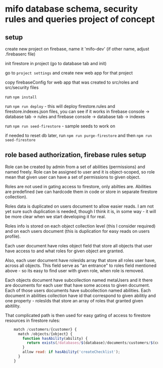 # mifo database schema, security rules and queries project of concept

## setup

create new project on firebase, name it 'mifo-dev' (if other name, adjust .firebaserc file)

init firestore in project (go to database tab and init)

go to `project settings` and create new web app for that project

copy firebaseConfig for web app that was created to src/roles and src/security files

run `npm install`

run `npm run deploy` - this will deploy firestore.rules and firestore.indexes.json files, you can see if it works in firebase console -> database tab -> rules and firebase console -> database tab -> indexes

run `npm run seed-firestore` - sample seeds to work on

if needed to reset db later, run `npm run purge-firestore` and then `npm run seed-firestore`

## role based authorization, firebase rules setup

Role can be created by admin from a set of abilities (permissions) and named freely. Role can be assigned to user and it is object-scoped, so role mean that given user can have a set of permissions to given object.

Roles are not used in gating access to firestore, only abilties are. Abilities are predefined (we can hardcode them in code or store in separate firestore collection).

Roles data is duplicated on users document to allow easier reads. I am not yet sure such duplication is needed, though I think it is, in some way - it will be more clear when we start developing it for real.

Roles info is stored on each object collection level (this I consider required) and on each users document (this is duplication for easy reads on users profile).

Each user document have roles object field that store all objects that user have access to and what roles for given object are granted.

Also, each user document have rolesIds array that store all roles user have, across all objects. This field serve as "an entrance" to roles field mentioned above - so its easy to find user with given role, when role is removed.

Each objects document have subcollection named metaUsers and it there are documents for each user that have some access to given document. Each of those users documents have subcollection named abilities. Each document in abilities collection have id that correspond to given abilitiy and one property - rolesIds that store an array of roles that granted given abitility.

That complicated path is then used for easy gating of access to firestore resources in firestore rules:

```javascript
    match /customers/{customer} {
      match /objects/{object} {
        function hasAbility(ability) {
          return exists(/databases/$(database)/documents/customers/$(customer)/objects/$(object)/metaUsers/$(request.auth.uid)/abilities/$(ability));
        }
        allow read: if hasAbility('createChecklist');
      }
    }
```
